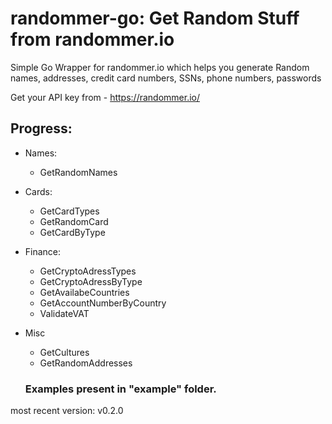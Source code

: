 # randommer-go: Get Random Stuff from randommer.io

Simple Go Wrapper for randommer.io which helps you generate Random names, addresses, credit card numbers, SSNs, phone numbers, passwords

Get your API key from - https://randommer.io/

## Progress:

- Names:
  - GetRandomNames
- Cards:

  - GetCardTypes
  - GetRandomCard
  - GetCardByType

- Finance:

  - GetCryptoAdressTypes
  - GetCryptoAdressByType
  - GetAvailabeCountries
  - GetAccountNumberByCountry
  - ValidateVAT

- Misc

  - GetCultures
  - GetRandomAddresses

  ### Examples present in "example" folder.

most recent version: v0.2.0
